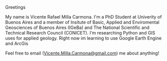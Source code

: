 Greetings

My name is Vicente Rafael Milla Carmona. I'm a PhD Student at Univerity of Buenos Aires and a member of Insitute of Basic, Applied and Enviromental Geosciences of Buenos Aires (IGeBa) and The National Scientific and Technical Research Council (CONICET). I'm researching Python and GIS uses for applied geology.
Right now im learning to use Google Earth Engine and ArcGis

Feel free to email (Vicente.Milla.Carmona@gmail.com) me about anything!

<!--
**Meowllapez/Meowllapez** is a ✨ _special_ ✨ repository because its `README.md` (this file) appears on your GitHub profile.

Here are some ideas to get you started:

- 🔭 I’m currently working on ...
- 🌱 I’m currently learning ...
- 👯 I’m looking to collaborate on ...
- 🤔 I’m looking for help with ...
- 💬 Ask me about ...
- 📫 How to reach me: ...
- 😄 Pronouns: ...
- ⚡ Fun fact: ...
-->
